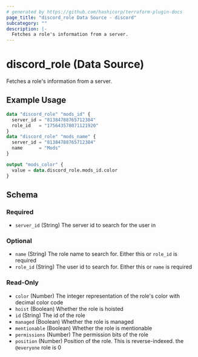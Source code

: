 ```yaml
---
# generated by https://github.com/hashicorp/terraform-plugin-docs
page_title: "discord_role Data Source - discord"
subcategory: ""
description: |-
  Fetches a role's information from a server.
---
```


# discord_role (Data Source)

Fetches a role's information from a server.

## Example Usage

```terraform
data "discord_role" "mods_id" {
  server_id = "81384788765712384"
  role_id   = "175643578071121920"
}
data "discord_role" "mods_name" {
  server_id = "81384788765712384"
  name      = "Mods"
}

output "mods_color" {
  value = data.discord_role.mods_id.color
}
```

<!-- schema generated by tfplugindocs -->
## Schema

### Required

- `server_id` (String) The server id to search for the user in

### Optional

- `name` (String) The role name to search for. Either this or `role_id` is required
- `role_id` (String) The user id to search for. Either this or `name` is required

### Read-Only

- `color` (Number) The integer representation of the role's color with decimal color code
- `hoist` (Boolean) Whether the role is hoisted
- `id` (String) The id of the role
- `managed` (Boolean) Whether the role is managed
- `mentionable` (Boolean) Whether the role is mentionable
- `permissions` (Number) The permission bits of the role
- `position` (Number) Position of the role. This is reverse-indexed. the `@everyone` role is 0
